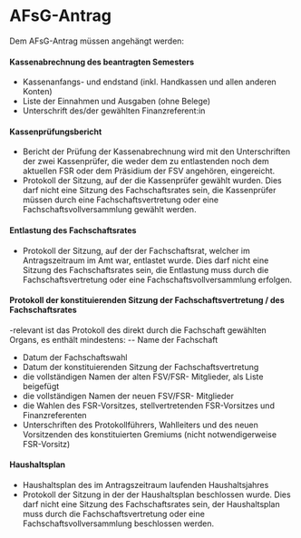 # AFsG-Antrag
Dem AFsG-Antrag müssen angehängt werden:

#### Kassenabrechnung des beantragten Semesters
- Kassenanfangs- und endstand (inkl. Handkassen und allen anderen Konten)
- Liste der Einnahmen und Ausgaben (ohne Belege)
- Unterschrift des/der gewählten Finanzreferent:in

#### Kassenprüfungsbericht
- Bericht der Prüfung der Kassenabrechnung wird mit den Unterschriften der zwei Kassenprüfer, die weder dem zu entlastenden noch dem aktuellen FSR oder dem Präsidium der FSV angehören, eingereicht.
- Protokoll der Sitzung, auf der die Kassenprüfer gewählt wurden. Dies darf nicht eine Sitzung des Fachschaftsrates sein, die Kassenprüfer müssen durch eine Fachschaftsvertretung oder eine Fachschaftsvollversammlung gewählt werden.

#### Entlastung des Fachschaftsrates
- Protokoll der Sitzung, auf der der Fachschaftsrat, welcher im Antragszeitraum im Amt war, entlastet wurde. Dies darf nicht eine Sitzung des Fachschaftsrates sein, die Entlastung muss durch die Fachschaftsvertretung oder eine Fachschaftsvollversammlung erfolgen.

#### Protokoll der konstituierenden Sitzung der Fachschaftsvertretung / des Fachschaftsrates
-relevant ist das Protokoll des direkt durch die Fachschaft gewählten Organs, es enthält mindestens:
-- Name der Fachschaft
- Datum der Fachschaftswahl
- Datum der konstituierenden Sitzung der Fachschaftsvertretung
- die vollständigen Namen der alten FSV/FSR- Mitglieder, als Liste beigefügt
- die vollständigen Namen der neuen FSV/FSR- Mitglieder
- die Wahlen  des FSR-Vorsitzes, stellvertretenden FSR-Vorsitzes und Finanzreferenten
- Unterschriften des Protokollführers, Wahlleiters und des neuen Vorsitzenden des konstituierten Gremiums (nicht notwendigerweise FSR-Vorsitz)

#### Haushaltsplan
- Haushaltsplan des im Antragszeitraum laufenden Haushaltsjahres
- Protokoll der Sitzung in der der Haushaltsplan beschlossen wurde. Dies darf nicht eine Sitzung des Fachschaftsrates sein, der Haushaltsplan muss durch die Fachschaftsvertretung oder eine Fachschaftsvollversammlung beschlossen werden.
